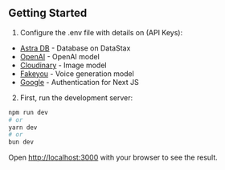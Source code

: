 ## Getting Started

1. Configure the .env file with details on (API Keys):
- [Astra DB](#) - Database on DataStax
- [OpenAI](#) - OpenAI model
- [Cloudinary](#) - Image model
- [Fakeyou](#) - Voice generation model
- [Google](#) - Authentication for Next JS


2. First, run the development server:

```bash
npm run dev
# or
yarn dev
# or
bun dev
```

Open [http://localhost:3000](http://localhost:3000) with your browser to see the result.
